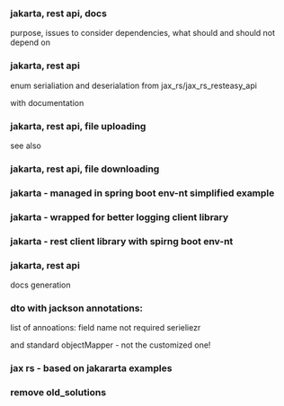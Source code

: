 ### jakarta, rest api, docs

purpose,
issues to consider
dependencies, what should and should not depend on

### jakarta, rest api

enum serialiation and deserialation from jax_rs/jax_rs_resteasy_api

with documentation

### jakarta, rest api, file uploading

see also 

### jakarta, rest api, file downloading

### jakarta - managed in spring boot env-nt simplified example

### jakarta - wrapped for better logging client library

### jakarta - rest client library with spirng boot env-nt 

###  jakarta, rest api

docs generation

### dto with jackson annotations:

list of annoations:
field name
not required
serieliezr

and standard objectMapper - not the customized one!

### jax rs - based on jakararta examples

### remove old_solutions